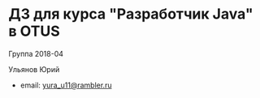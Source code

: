 # ДЗ для курса "Разработчик Java" в OTUS

Группа 2018-04

Ульянов Юрий

* email: yura_u11@rambler.ru
